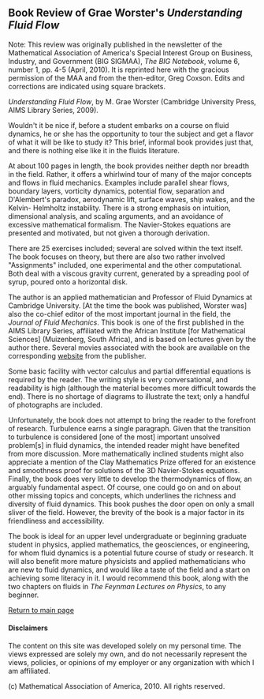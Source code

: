 ## Book Review of Grae Worster's *Understanding Fluid Flow*



Note:  This review was originally published in the newsletter of the Mathematical Association of America's Special Interest Group on Business, Industry, and Government (BIG SIGMAA), *The BIG Notebook*, volume 6, number 1, pp. 4-5 (April, 2010). 
It is reprinted here with the gracious permission of the MAA and from the then-editor, Greg Coxson.  Edits and corrections are indicated using square brackets.

*Understanding Fluid Flow*, by M. Grae Worster (Cambridge University Press, AIMS Library Series, 2009).

Wouldn't it be nice if, before a student embarks on a course on fluid dynamics, he or she has the
opportunity to tour the subject and get a flavor of what it will be like to study it? This brief, informal
book provides just that, and there is nothing else like it in the fluids literature.

At about 100 pages in length, the book provides neither depth nor breadth in the field. Rather, it
offers a whirlwind tour of many of the major concepts and flows in fluid mechanics. Examples
include parallel shear flows, boundary layers, vorticity dynamics, potential flow, separation
and D'Alembert's paradox, aerodynamic lift, surface waves, ship wakes, and the Kelvin-
Helmholtz instability. There is a strong emphasis on intuition, dimensional analysis, and scaling
arguments, and an avoidance of excessive mathematical formalism. The Navier-Stokes
equations are presented and motivated, but not given a thorough derivation.

There are 25 exercises included; several are solved within the text itself. The book focuses on
theory, but there are also two rather involved "Assignments" included, one experimental and
the other computational. Both deal with a viscous gravity current, generated by a spreading pool of syrup, poured onto a horizontal disk.

The author is an applied mathematician and Professor of Fluid Dynamics at Cambridge University.
\[At the time the book was published, Worster was\] also the co-chief editor of the most important journal in the field, the *Journal of
Fluid Mechanics*. This book is one of the first published in the AIMS Library Series, affiliated
with the African Institute \[for Mathematical Sciences\] (Muizenberg, South Africa), and is based on lectures
given by the author there. Several movies associated with the book are available on the corresponding
[website](https://www.cambridge.org/al/academic/subjects/mathematics/fluid-dynamics-and-solid-mechanics/understanding-fluid-flow) from the publisher.

Some basic facility with vector calculus and partial differential equations is required by the
reader. The writing style is very conversational, and readability is high (although the material becomes
more difficult towards the end). There is no shortage of diagrams to illustrate the text; only a handful of photographs are included.

Unfortunately, the book does not attempt to bring the reader to the forefront of research. Turbulence
earns a single paragraph. Given that the transition to turbulence is considered \[one of the most\] important
unsolved problem\[s\] in fluid dynamics, the intended reader might have benefited from more discussion. More mathematically inclined students might also appreciate a mention of the Clay
Mathematics Prize offered for an existence and smoothness proof for solutions of the 3D Navier-Stokes equations. Finally, the book does very little to develop the thermodynamics of flow, an
arguably fundamental aspect. Of course, one could go on and on about other missing topics and concepts, which underlines the richness and diversity of fluid dynamics. This book pushes the
door open on only a small sliver of the field.  However, the brevity of the book is a major factor in its friendliness and accessibility.

The book is ideal for an upper level undergraduate or beginning graduate student in physics, applied mathematics, the geosciences, or engineering, for whom fluid dynamics is a potential future
course of study or research. It will also benefit more mature physicists and applied mathematicians who are new to fluid dynamics, and would like a taste of the field and a start on achieving some literacy in it. I would recommend
this book, along with the two chapters on fluids in *The Feynman Lectures on Physics*, to any beginner.


[Return to main page](https://hydrodynamicstability.github.io/Invitation-to-Hydrodynamics/)

#### Disclaimers

The content on this site was developed solely on my personal time. The views expressed are solely my own, and do not necessarily represent the views, policies, or opinions of my employer or any organization with which I am affiliated.

(c) Mathematical Association of America, 2010. All rights reserved.

